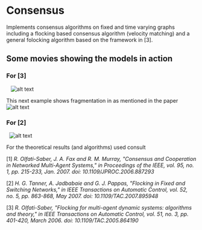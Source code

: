 # Consensus
Implements consensus algorithms on fixed and time varying graphs including a flocking based
consensus algorithm (velocity matching) and a general folocking algorithm based
on the framework in [3]. 

## Some movies showing the models in action

### For [3] 

    ![alt text](https://github.com/harveydevereux/Consensus/blob/master/Data/Flock_no_fragment.gif)
   
This next example shows fragmentation in as mentioned in the paper
  
    ![alt text](https://github.com/harveydevereux/Consensus/blob/master/Data/Flock_fragment.gif)
  
### For [2] 
    
    ![alt text](https://github.com/harveydevereux/Consensus/blob/master/Data/movie.gif)

For the theoretical results (and algorithms) used consult 

[1] *R. Olfati-Saber, J. A. Fax and R. M. Murray, "Consensus and Cooperation in Networked Multi-Agent Systems," in Proceedings of the IEEE, vol. 95, no. 1, pp. 215-233, Jan. 2007.
doi: 10.1109/JPROC.2006.887293*

[2] *H. G. Tanner, A. Jadbabaie and G. J. Pappas, "Flocking in Fixed and Switching Networks," in IEEE Transactions on Automatic Control, vol. 52, no. 5, pp. 863-868, May 2007.
doi: 10.1109/TAC.2007.895948*

[3] *R. Olfati-Saber, "Flocking for multi-agent dynamic systems: algorithms and theory," in IEEE Transactions on Automatic Control, vol. 51, no. 3, pp. 401-420, March 2006.
doi: 10.1109/TAC.2005.864190*
